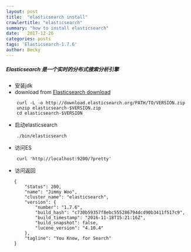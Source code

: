 ```yaml
---
layout: post
title:  "elasticsearch install"
crawlertitle: "elasticsearch"
summary: "how to install elasticsearch"
date:   2017-12-26
categories: posts
tags: 'Elasticsearch-1.7.6'
author: Becky
---
```

##### Elasticsearch 是一个实时的分布式搜索分析引擎

* 安装jdk
* download from [Elasticsearch download](https://www.elastic.co/downloads/elasticsearch "Elasticsearch download") 

```
    curl -L -o http://download.elasticsearch.org/PATH/TO/VERSION.zip
    unzip elasticsearch-$VERSION.zip
    cd elasticsearch-$VERSION
```
* 启动elasticsearch
```
    ./bin/elasticsearch
```
* 访问ES
```
    curl 'http://localhost:9200/?pretty'
```
* 访问返回 
 ```
    {
        "status": 200,
        "name": "Jimmy Woo",
        "cluster_name": "elasticsearch",
        "version": {
            "number": "1.7.6",
            "build_hash": "c730b59357f8ebc555286794dcd90b3411f517c9",
            "build_timestamp": "2016-11-18T15:21:16Z",
            "build_snapshot": false,
            "lucene_version": "4.10.4"
        },
        "tagline": "You Know, for Search"
    }
```